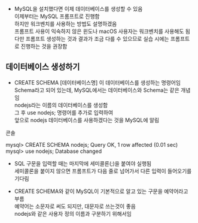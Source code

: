 
- MySQL을 설치했다면 이제 데이터베이스를 생성할 수 있음  
  이제부터는 MySQL 프롬프트로 진행함  
  하지만 워크벤치를 사용하는 방법도 설명하겠음  
  프롬프트 사용이 익숙하지 않은 윈도나 macOS 사용자는 워크벤치를 사용해도 됨  
  다만 프롬프트 생성하는 것과 결과가 조금 다를 수 있으므로 실습 시에는 프롬프트로 진행하는 것을 권장함  
  

## 데이터베이스 생성하기 

- CREATE SCHEMA [데이터베이스명] 이 데이터베이스를 생성하는 명령어임 
  Schema라고 되어 있는데, MySQL에서는 데이터베이스와 Schema는 같은 개념임  
  nodejs라는 이름의 데이터베이스를 생성함  
  그 후 use nodejs; 명령어를 추가로 입력하여  
  앞으로 nodejs 데이터베이스를 사용하겠다는 것을 MySQL에 알림  
  
콘솔

mysql> CREATE SCHEMA nodejs;
Query OK, 1 row affected (0.01 sec)
mysql> use nodejs;
Database changed


- SQL 구문을 입력할 때는 마지막에 세미콜론(;)을 붙여야 실행됨  
  세미콜론을 붙이지 않으면 프롬프트가 다음 줄로 넘어가서 다른 입력이 들어오기를 기다림  
  
  
- CREATE SCHEMA와 같이 MySQL이 기본적으로 알고 있는 구문을 예약어라고 부름  
  예약어는 소문자로 써도 되지만, 대문자로 쓰는것이 좋음  
  nodejs와 같은 사용자 정의 이름과 구분하기 위해서임  
  
